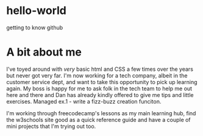 # hello-world
getting to know github
<h1>A bit about me</h1>
<p>I've toyed around with <i>very</i> basic html and CSS a few times over the years but never got very far. I'm now working for a tech company, albeit in the customer service dept, and want to take this opportunity to pick up learning again. My boss is happy for me to ask folk in the tech team to help me out here and there and Dan has already kindly offered to give me tips and little exercises. Managed ex.1 - write a fizz-buzz creation funciton.</p>
  <p>I'm working through freecodecamp's lessons as my main learning hub, find the w3schools site good as a quick reference guide and have a couple of mini projects that I'm trying out too.</p>
